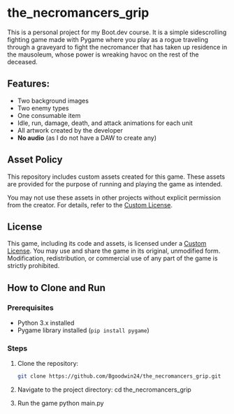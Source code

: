 # the_necromancers_grip

This is a personal project for my Boot.dev course. It is a simple sidescrolling fighting game made with Pygame where you play as a rogue traveling through a graveyard to fight the necromancer that has taken up residence in the mausoleum, whose power is wreaking havoc on the rest of the deceased.

## Features:
- Two background images
- Two enemy types
- One consumable item
- Idle, run, damage, death, and attack animations for each unit
- All artwork created by the developer
- **No audio** (as I do not have a DAW to create any)

## Asset Policy
This repository includes custom assets created for this game. These assets are provided for the purpose of running and playing the game as intended.

You may not use these assets in other projects without explicit permission from the creator. For details, refer to the [Custom License](LICENSE.md).

## License

This game, including its code and assets, is licensed under a [Custom License](LICENSE.md). You may use and share the game in its original, unmodified form. Modification, redistribution, or commercial use of any part of the game is strictly prohibited.

## How to Clone and Run

### Prerequisites
- Python 3.x installed
- Pygame library installed (`pip install pygame`)

### Steps
1. Clone the repository:
   ```bash
   git clone https://github.com/Bgoodwin24/the_necromancers_grip.git

2. Navigate to the project directory:
    cd the_necromancers_grip

3. Run the game
    python main.py
